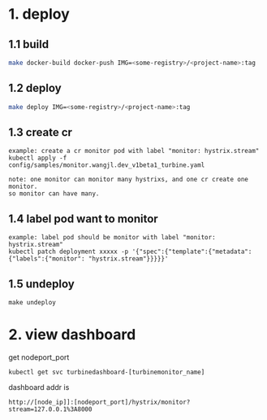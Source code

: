 # 1. deploy

## 1.1 build
```bash
make docker-build docker-push IMG=<some-registry>/<project-name>:tag
```
## 1.2 deploy
```bash
make deploy IMG=<some-registry>/<project-name>:tag
```
## 1.3 create cr
````
example: create a cr monitor pod with label "monitor: hystrix.stream"
kubectl apply -f config/samples/monitor.wangjl.dev_v1beta1_turbine.yaml

note: one monitor can monitor many hystrixs, and one cr create one monitor.
so monitor can have many.
````
## 1.4 label pod want to monitor
````
example: label pod should be monitor with label "monitor: hystrix.stream"
kubectl patch deployment xxxxx -p '{"spec":{"template":{"metadata":{"labels":{"monitor": "hystrix.stream"}}}}}'
````
## 1.5 undeploy
````
make undeploy
````
# 2. view dashboard
get nodeport_port
````
kubectl get svc turbinedashboard-[turbinemonitor_name]
````
dashboard addr is
````
http://[node_ip]]:[nodeport_port]/hystrix/monitor?stream=127.0.0.1%3A8000
````